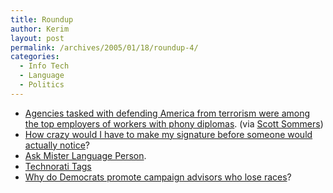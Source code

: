 ```yaml
---
title: Roundup
author: Kerim
layout: post
permalink: /archives/2005/01/18/roundup-4/
categories:
  - Info Tech
  - Language
  - Politics
---
```

  * <a href="http://www.reason.com/0501/fe.ps.cut.shtml" onclick="_gaq.push(['_trackEvent', 'outbound-article', 'http://www.reason.com/0501/fe.ps.cut.shtml', 'Agencies tasked with defending America from terrorism were among the top employers of workers with phony diplomas']);" >Agencies tasked with defending America from terrorism were among the top employers of workers with phony diplomas</a>. (via <a href="http://scottsommers.blogs.com/taiwanweblog/2005/01/what_can_happen_1.html" onclick="_gaq.push(['_trackEvent', 'outbound-article', 'http://scottsommers.blogs.com/taiwanweblog/2005/01/what_can_happen_1.html', 'Scott Sommers']);" >Scott Sommers</a>)
  * <a href="http://www.thescreamonline.com/cartoons/cartoons3-3/index.html" onclick="_gaq.push(['_trackEvent', 'outbound-article', 'http://www.thescreamonline.com/cartoons/cartoons3-3/index.html', 'How crazy would I have to make my signature before someone would actually notice']);" >How crazy would I have to make my signature before someone would actually notice</a>?
  * <a href="http://itre.cis.upenn.edu/~myl/languagelog/archives/001800.html" onclick="_gaq.push(['_trackEvent', 'outbound-article', 'http://itre.cis.upenn.edu/~myl/languagelog/archives/001800.html', 'Ask Mister Language Person']);" >Ask Mister Language Person</a>.
  * <a href="http://www.technorati.com/tag/" onclick="_gaq.push(['_trackEvent', 'outbound-article', 'http://www.technorati.com/tag/', 'Technorati Tags']);" >Technorati Tags</a>
  * <a href="http://www.washingtonmonthly.com/features/2005/0501.sullivan.html" onclick="_gaq.push(['_trackEvent', 'outbound-article', 'http://www.washingtonmonthly.com/features/2005/0501.sullivan.html', 'Why do Democrats promote campaign advisors who lose races']);" >Why do Democrats promote campaign advisors who lose races</a>?

